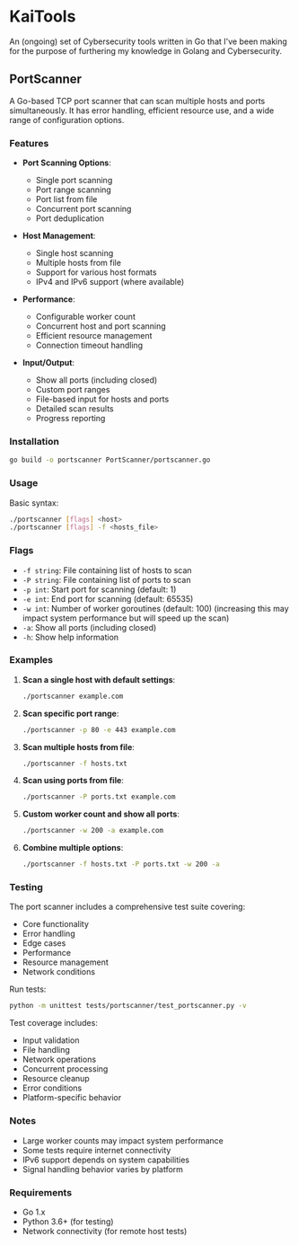 # KaiTools

An (ongoing) set of Cybersecurity tools written in Go that I've been making for the purpose of furthering my knowledge in Golang and Cybersecurity.

## PortScanner

A Go-based TCP port scanner that can scan multiple hosts and ports simultaneously. It has error handling, efficient resource use, and a wide range of configuration options.

### Features

- **Port Scanning Options**:
  - Single port scanning
  - Port range scanning
  - Port list from file
  - Concurrent port scanning
  - Port deduplication

- **Host Management**:
  - Single host scanning
  - Multiple hosts from file
  - Support for various host formats
  - IPv4 and IPv6 support (where available)

- **Performance**:
  - Configurable worker count
  - Concurrent host and port scanning
  - Efficient resource management
  - Connection timeout handling

- **Input/Output**:
  - Show all ports (including closed)
  - Custom port ranges
  - File-based input for hosts and ports
  - Detailed scan results
  - Progress reporting

### Installation

```bash
go build -o portscanner PortScanner/portscanner.go
```

### Usage

Basic syntax:
```bash
./portscanner [flags] <host>
./portscanner [flags] -f <hosts_file>
```

### Flags

- `-f string`: File containing list of hosts to scan
- `-P string`: File containing list of ports to scan
- `-p int`: Start port for scanning (default: 1)
- `-e int`: End port for scanning (default: 65535)
- `-w int`: Number of worker goroutines (default: 100) (increasing this may impact system performance but will speed up the scan)
- `-a`: Show all ports (including closed)
- `-h`: Show help information

### Examples

1. **Scan a single host with default settings**:
   ```bash
   ./portscanner example.com
   ```

2. **Scan specific port range**:
   ```bash
   ./portscanner -p 80 -e 443 example.com
   ```

3. **Scan multiple hosts from file**:
   ```bash
   ./portscanner -f hosts.txt
   ```

4. **Scan using ports from file**:
   ```bash
   ./portscanner -P ports.txt example.com
   ```

5. **Custom worker count and show all ports**:
   ```bash
   ./portscanner -w 200 -a example.com
   ```

6. **Combine multiple options**:
   ```bash
   ./portscanner -f hosts.txt -P ports.txt -w 200 -a
   ```

### Testing

The port scanner includes a comprehensive test suite covering:
- Core functionality
- Error handling
- Edge cases
- Performance
- Resource management
- Network conditions

Run tests:
```bash
python -m unittest tests/portscanner/test_portscanner.py -v
```

Test coverage includes:
- Input validation
- File handling
- Network operations
- Concurrent processing
- Resource cleanup
- Error conditions
- Platform-specific behavior

### Notes

- Large worker counts may impact system performance
- Some tests require internet connectivity
- IPv6 support depends on system capabilities
- Signal handling behavior varies by platform

### Requirements

- Go 1.x
- Python 3.6+ (for testing)
- Network connectivity (for remote host tests)